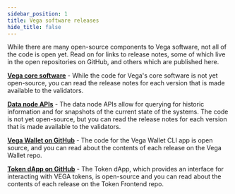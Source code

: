 ```yaml
---
sidebar_position: 1
title: Vega software releases
hide_title: false
---
```


While there are many open-source components to Vega software, not all of the code is open yet. Read on for links to release notes, some of which live in the open repositories on GitHub, and others which are published here. 

[**Vega core software**](/docs/releases/core/release-notes) - While the code for Vega's core software is not yet open-source, you can read the release notes for each version that is made available to the validators.

[**Data node APIs**](/docs/releases/data-node/release-notes) - The data node APIs allow for querying for historic information and for snapshots of the current state of the systems. The code is not yet open-source, but you can read the release notes for each version that is made available to the validators. 

[**Vega Wallet on GitHub**](https://github.com/vegaprotocol/vegawallet/releases) - The code for the Vega Wallet CLI app is open source, and you can read about the contents of each release on the Vega Wallet repo. 

[**Token dApp on GitHub**](https://github.com/vegaprotocol/token-frontend/releases) - The Token dApp, which provides an interface for interacting with VEGA tokens, is open-source and you can read about the contents of each release on the Token Frontend repo. 
